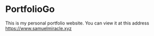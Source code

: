 # PortfolioGo
This is my personal portfolio website. 
You can view it at this address 
https://www.samuelmiracle.xyz
